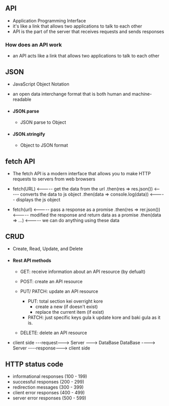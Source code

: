 ## API
- Application Programming Interface
- it's like a link that allows two applications to talk to each other
- API is the part of the server that receives requests and sends responses

### How does an API work
- an API acts like a link that allows two applications to talk to each other



## JSON
- JavaScript Object Notation
- an open data interchange format that is both human and machine-readable

- #### JSON.parse
    - JSON parse to Object

- #### JSON.stringify
    - Object to JSON format



## fetch API
- The fetch API is a modern interface that allows you to make HTTP requests to servers from web browsers

- fetch(URL) <----- get the data from the url
    .then(res => res.json()) <----- converts the data to js object
    .then(data => console.log(data)) <----- displays the js object


- fetch(url) <----- pass a response as a promise
    .then(res => rer.json()) <----- modified the response and return data as a promise
    .then(data => ...) <----- we can do anything using these data



## CRUD
- Create, Read, Update, and Delete

- #### Rest API methods
    - GET: receive information about an API resource (by defualt)

    - POST: create an API resource

    - PUT/ PATCH: update an API resource
        - PUT: total section kei overright kore
            - create a new (if doesn't exist)
            - replace the current item (if exist)
        - PATCH: just specific keys gula k update kore and baki gula as it is.

    - DELETE: delete an API resource

- client side ---request---> Server ---> DataBase
    DataBase ----> Server ----response---> client side 



## HTTP status code
- informational responses (100 - 199)
- successful responses (200 - 299)
- redirection messages (300 - 399)
- client error responses (400 - 499)
- server error responses (500 - 599)